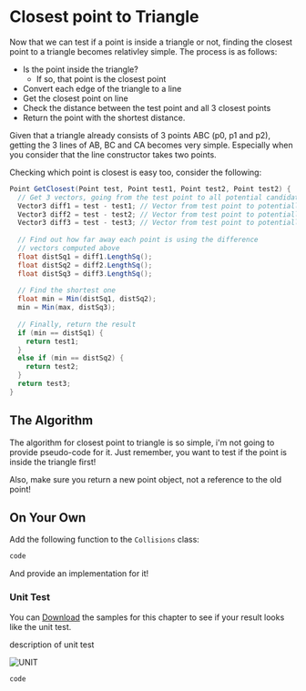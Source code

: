 # Closest point to Triangle

Now that we can test if a point is inside a triangle or not, finding the closest point to a triangle becomes relativley simple. The process is as follows:

* Is the point inside the triangle?
  * If so, that point is the closest point
* Convert each edge of the triangle to a line
* Get the closest point on line
* Check the distance between the test point and all 3 closest points
* Return the point with the shortest distance.  

Given that a triangle already consists of 3 points ABC (p0, p1 and p2), getting the 3 lines of AB, BC and CA becomes very simple. Especially when you consider that the line constructor takes two points.

Checking which point is closest is easy too, consider the following:

```cs
Point GetClosest(Point test, Point test1, Point test2, Point test2) {
  // Get 3 vectors, going from the test point to all potential candidates
  Vector3 diff1 = test - test1; // Vector from test point to potentially closest 1
  Vector3 diff2 = test - test2; // Vector from test point to potentially closest 2
  Vector3 diff3 = test - test3; // Vector from test point to potentially closest 3
  
  // Find out how far away each point is using the difference
  // vectors computed above
  float distSq1 = diff1.LengthSq();  
  float distSq2 = diff2.LengthSq();
  float distSq3 = diff3.LengthSq();
  
  // Find the shortest one
  float min = Min(distSq1, distSq2);
  min = Min(max, distSq3);
  
  // Finally, return the result
  if (min == distSq1) {
    return test1;
  }
  else if (min == distSq2) {
    return test2;
  }
  return test3;
}
```

## The Algorithm

The algorithm for closest point to triangle is so simple, i'm not going to provide pseudo-code for it. Just remember, you want to test if the point is inside the triangle first!

Also, make sure you return a new point object, not a reference to the old point!

## On Your Own

Add the following function to the ```Collisions``` class:

```cs
code
```

And provide an implementation for it!

### Unit Test

You can [Download](../Samples/SAMPLE.rar) the samples for this chapter to see if your result looks like the unit test.

description of unit test

![UNIT](image)

```cs
code
```